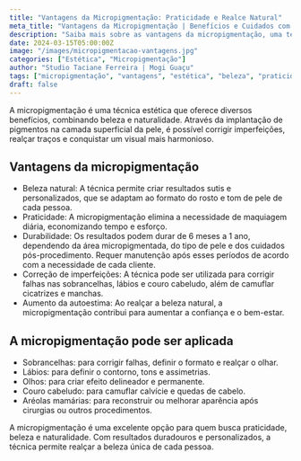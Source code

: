 ```yaml
---
title: "Vantagens da Micropigmentação: Praticidade e Realce Natural"
meta_title: "Vantagens da Micropigmentação | Benefícios e Cuidados com a Técnica"
description: "Saiba mais sobre as vantagens da micropigmentação, uma técnica moderna que oferece resultados duradouros, praticidade e um realce natural para sua beleza."
date: 2024-03-15T05:00:00Z
image: "/images/micropigmentacao-vantagens.jpg"
categories: ["Estética", "Micropigmentação"]
author: "Studio Taciane Ferreira | Mogi Guaçu"
tags: ["micropigmentação", "vantagens", "estética", "beleza", "praticidade", "cuidados"]
draft: false
---
```

 A micropigmentação é uma técnica estética que oferece diversos benefícios, combinando beleza e naturalidade. Através da implantação de pigmentos na camada superficial da pele, é possível corrigir imperfeições, realçar traços e conquistar um visual mais harmonioso.

## Vantagens da micropigmentação

 * Beleza natural: A técnica permite criar resultados sutis e personalizados, que se adaptam ao formato do rosto e tom de pele de cada pessoa.
 * Praticidade: A micropigmentação elimina a necessidade de maquiagem diária, economizando tempo e esforço.
 * Durabilidade: Os resultados podem durar de 6 meses a 1 ano, dependendo da área micropigmentada, do tipo de pele e dos cuidados pós-procedimento. Requer manutenção após esses períodos de acordo com a necessidade de cada cliente.
 * Correção de imperfeições: A técnica pode ser utilizada para corrigir falhas nas sobrancelhas, lábios e couro cabeludo, além de camuflar cicatrizes e manchas.
 * Aumento da autoestima: Ao realçar a beleza natural, a micropigmentação contribui para aumentar a confiança e o bem-estar.

## A micropigmentação pode ser aplicada
 
* Sobrancelhas: para corrigir falhas, definir o formato e realçar o olhar.
* Lábios: para definir o contorno, tons e assimetrias.
* ⁠Olhos: para criar efeito delineador e permanente.
* ⁠Couro cabeludo: para camuflar calvície e quedas de cabelo.
* ⁠Aréolas mamárias: para reconstruir ou melhorar aparência após cirurgias ou outros procedimentos. 

A micropigmentação é uma excelente opção para quem busca praticidade, beleza e naturalidade. Com resultados duradouros e personalizados, a técnica permite realçar a beleza única de cada pessoa.